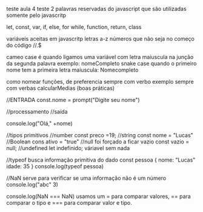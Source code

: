 teste aula 4
teste 2
palavras reservadas do javascript que são utilizadas somente pelo javascritp 

let, const, var, if, else, for while, function, return, class

variáveis aceitas em javascritp
letras a-z
números que não seja no começo do código
//.$

cameo case é quando ligamos uma variável com letra maiuscula na junção da segunda palavra exemplo: nomeCompleto
snake case quando o primeiro nome tem a primeira letra maiuscula: Nomecompleto

como nomear funções, de preferencia sempre com verbo exemplo sempre com verbas calcularMedias (boas práticas)

//ENTRADA
const.nome = prompt("Digite seu nome")

//processamento
//saída

console.log("Olá," +nome)

//tipos primitivos
//number
const preco =19;
//string
const nome = "Lucas"
//Boolean
cons ativo = "true"
//null foi forçado a ficar vazio
const vazio = null;
//undefined
let indefinido; váriavel sem nada

//typeof busca informação primitiva do dado
const pessoa {
    nome: "Lucas"
    idade: 35
}
console.log(typeof pessoa) 

//NaN serve para verificar se uma informação não é um número
console.log("abc" 3)

console.log(NaN === NaN) usamos um = para comparar valores, == para comparar o tipo e === para comparar valor e tipo.

